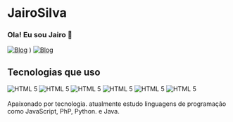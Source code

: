 # JairoSilva
### Ola! Eu sou Jairo 🤚
 

[![Blog](https://img.shields.io/badge/LinkedIn-0077B5?style=for-the-badge&logo=linkedin&logoColor=white)](www.linkedin.com/in/jairojs)
)
[![Blog](https://img.shields.io/badge/Instagram-E4405F?style=for-the-badge&logo=instagram&logoColor=white)](https://instagram.com/jairo_sjlva)
 

 
## Tecnologias que uso
 
<div>
<img alt="HTML 5" src="https://img.shields.io/badge/HTML5-E34F26?style=for-the-badge&logo=html5&logoColor=white"/>
<img alt="HTML 5" src="https://img.shields.io/badge/CSS3-1572B6?style=for-the-badge&logo=css3&logoColor=white"/>
<img alt="HTML 5" src="https://img.shields.io/badge/JavaScript-F7DF1E?style=for-the-badge&logo=javascript&logoColor=black"/>
<img alt="HTML 5" src="https://img.shields.io/badge/Node.js-43853D?style=for-the-badge&logo=node.js&logoColor=white"/>
<img alt="HTML 5" src="https://img.shields.io/badge/Java-ED8B00?style=for-the-badge&logo=openjdk&logoColor=white"/>
<img alt="HTML 5" src="https://img.shields.io/badge/PHP-777BB4?style=for-the-badge&logo=php&logoColor=white"/>
 
</div>
<br>
Apaixonado por tecnologia. atualmente estudo linguagens de programação como JavaScript, PhP, Python. e Java.
 

 

